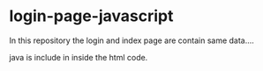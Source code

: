 # login-page-javascript

In this repository the login and index page are contain same data....

java is include in inside the html code.
